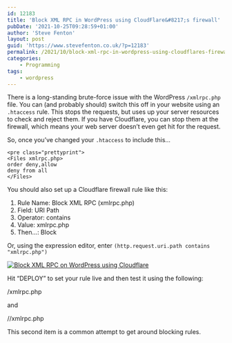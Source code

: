 ```yaml
---
id: 12183
title: 'Block XML RPC in WordPress using CloudFlare&#8217;s firewall'
pubDate: '2021-10-25T09:28:59+01:00'
author: 'Steve Fenton'
layout: post
guid: 'https://www.stevefenton.co.uk/?p=12183'
permalink: /2021/10/block-xml-rpc-in-wordpress-using-cloudflares-firewall/
categories:
    - Programming
tags:
    - wordpress
---
```


There is a long-standing brute-force issue with the WordPress `/xmlrpc.php` file. You can (and probably should) switch this off in your website using an `.htaccess` rule. This stops the requests, but uses up your server resources to check and reject them. If you have Cloudflare, you can stop them at the firewall, which means your web server doesn’t even get hit for the request.

So, once you’ve changed your `.htaccess` to include this…

```
<pre class="prettyprint">
<Files xmlrpc.php>
order deny,allow
deny from all
</Files>
```

You should also set up a Cloudflare firewall rule like this:

1. Rule Name: Block XML RPC (xmlrpc.php)
2. Field: URI Path
3. Operator: contains
4. Value: xmlrpc.php
5. Then…: Block

Or, using the expression editor, enter `(http.request.uri.path contains "xmlrpc.php")`

[![Block XML RPC on WordPress using Cloudflare](https://www.stevefenton.co.uk/wp-content/uploads/2021/10/block-xmlrpc-on-cloudflare-400x306.jpg)](https://www.stevefenton.co.uk/2021/10/block-xml-rpc-in-wordpress-using-cloudflares-firewall/block-xmlrpc-on-cloudflare/)

Hit “DEPLOY” to set your rule live and then test it using the following:

<yourwebsite>/xmlrpc.php</yourwebsite>

and

<yourwebsite>//xmlrpc.php</yourwebsite>

This second item is a common attempt to get around blocking rules.